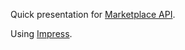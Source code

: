 Quick presentation for [Marketplace API](http://marketplace.civiccommons.org/api).

Using [Impress](https://github.com/bartaz/impress.js).